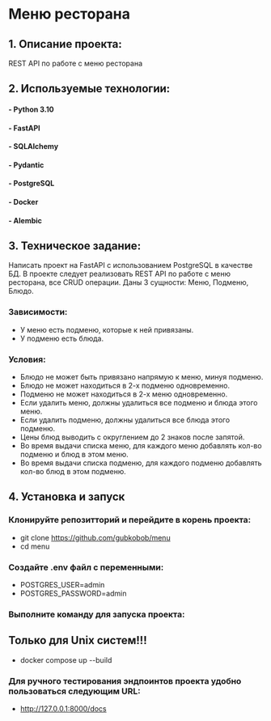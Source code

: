 # Меню ресторана

## 1. Описание проекта:
 REST API по работе с меню ресторана 
## 2. Используемые технологии:
#### - Python 3.10
#### - FastAPI
#### - SQLAlchemy
#### - Pydantic
#### - PostgreSQL
#### - Docker
#### - Alembic
## 3. Техническое задание:
Написать проект на FastAPI с использованием PostgreSQL в качестве БД. В проекте следует реализовать REST API по работе с меню ресторана, все CRUD операции. Даны 3 сущности: Меню, Подменю, Блюдо.

### Зависимости:
- У меню есть подменю, которые к ней привязаны.
- У подменю есть блюда.

### Условия:
- Блюдо не может быть привязано напрямую к меню, минуя подменю.
- Блюдо не может находиться в 2-х подменю одновременно.
- Подменю не может находиться в 2-х меню одновременно.
- Если удалить меню, должны удалиться все подменю и блюда этого меню.
- Если удалить подменю, должны удалиться все блюда этого подменю.
- Цены блюд выводить с округлением до 2 знаков после запятой.
- Во время выдачи списка меню, для каждого меню добавлять кол-во подменю и блюд в этом меню.
- Во время выдачи списка подменю, для каждого подменю добавлять кол-во блюд в этом подменю.


## 4. Установка и запуск
   
### Клонируйте репозитторий и перейдите в корень проекта:
- git clone https://github.com/gubkobob/menu
- cd menu
### Создайте .env файл с переменными:
- POSTGRES_USER=admin
- POSTGRES_PASSWORD=admin

### Выполните команду для запуска проекта:
## Только для Unix систем!!!
- docker compose up --build
### Для ручного тестирования эндпоинтов проекта удобно пользоваться следующим URL:
- http://127.0.0.1:8000/docs


